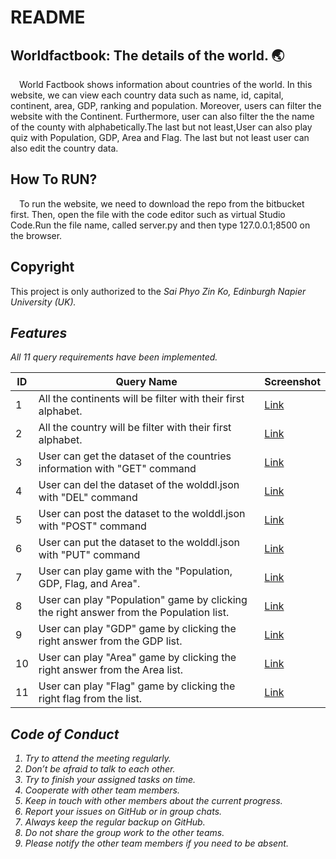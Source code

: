 # README

## Worldfactbook: The details of the world. 🌏

&emsp;World Factbook shows information about countries of the world.
In this website, we can view each country data such as name, id, capital, continent, area, GDP, ranking and population.
Moreover, users can filter the website with the Continent. Furthermore, user can also filter the the name of the county with alphabetically.The last but not least,User can also play quiz with Population, GDP, Area and Flag. The last but not least user can also edit the country data.

## How To RUN?

&emsp;To run the website, we need to download the repo from the bitbucket first. Then, open the file with the code editor such as virtual Studio Code.Run the file name, called server.py and then type 127.0.0.1;8500 on the browser.

## Copyright

This project is only authorized to the <em>Sai Phyo Zin Ko, Edinburgh Napier University (UK).<em>

## Features

All 11 query requirements have been implemented.

| ID  | Query Name                                                                             | Screenshot                              |
| --- | -------------------------------------------------------------------------------------- | --------------------------------------- |
| 1   | All the continents will be filter with their first alphabet.                           | [Link](./images/continentsorting.PNG)   |
| 2   | All the country will be filter with their first alphabet.                              | [Link](./images/countrynamesorting.PNG) |
| 3   | User can get the dataset of the countries information with "GET" command               | [Link](./images/editdateget.PNG)        |
| 4   | User can del the dataset of the wolddl.json with "DEL" command                         | [Link](./images/del.PNG)                |
| 5   | User can post the dataset to the wolddl.json with "POST" command                       | [Link](./images/post.PNG)               |
| 6   | User can put the dataset to the wolddl.json with "PUT" command                         | [Link](./images/putdata.PNG)            |
| 7   | User can play game with the "Population, GDP, Flag, and Area".                         | [Link](./images/playgame.PNG)           |
| 8   | User can play "Population" game by clicking the right answer from the Population list. | [Link](./images/popquiz.PNG)            |
| 9   | User can play "GDP" game by clicking the right answer from the GDP list.               | [Link](./images/gdpquiz.PNG)            |
| 10  | User can play "Area" game by clicking the right answer from the Area list.             | [Link](./images/randomcountryquiz.PNG)  |
| 11  | User can play "Flag" game by clicking the right flag from the list.                    | [Link](./images/quizflag.PNG)           |

## Code of Conduct

1. Try to attend the meeting regularly.
2. Don’t be afraid to talk to each other.
3. Try to finish your assigned tasks on time.
4. Cooperate with other team members.
5. Keep in touch with other members about the current progress.
6. Report your issues on GitHub or in group chats.
7. Always keep the regular backup on GitHub.
8. Do not share the group work to the other teams.
9. Please notify the other team members if you need to be absent.
